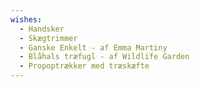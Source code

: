 ```yaml
---
wishes:
  - Handsker
  - Skægtrimmer
  - Ganske Enkelt - af Emma Martiny
  - Blåhals træfugl - af Wildlife Garden
  - Propoptrækker med træskæfte
---
```

